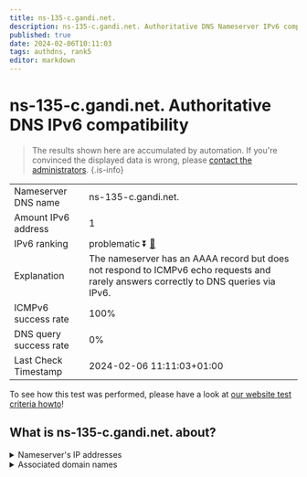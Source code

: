 ```yaml
---
title: ns-135-c.gandi.net.
description: ns-135-c.gandi.net. Authoritative DNS Nameserver IPv6 compatibility
published: true
date: 2024-02-06T10:11:03
tags: authdns, rank5
editor: markdown
---
```


# ns-135-c.gandi.net. Authoritative DNS IPv6 compatibility

> The results shown here are accumulated by automation. If you're convinced the displayed data is wrong, please [contact the administrators](/howto/chat). 
{.is-info}




|   |   |
| - | - |
| Nameserver DNS name | ns-135-c.gandi.net.
| Amount IPv6 address | 1
| IPv6 ranking | problematic :arrow_double_down: [🔗](/howto/ranking) |
| Explanation | The nameserver has an AAAA record but does not respond to ICMPv6 echo requests and rarely answers correctly to DNS queries via IPv6. |
| ICMPv6 success rate | 100%|
| DNS query success rate | 0% |
| Last Check Timestamp | 2024-02-06 11:11:03+01:00 |

To see how this test was performed, please have a look at [our website test criteria howto](/howto/testcriteria/authdns)!


## What is ns-135-c.gandi.net. about?




<details>
<summary>Nameserver's IP addresses</summary>

2604:3400:aaac::88

</details>



<details>
<summary>Associated domain names</summary>

www.peugeot.com

</details>

